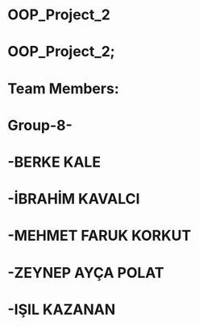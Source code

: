 # OOP_Project_2

# OOP_Project_2;
# Team Members:
# Group-8-
# -BERKE KALE
# -İBRAHİM KAVALCI
# -MEHMET FARUK KORKUT
# -ZEYNEP AYÇA POLAT
# -IŞIL KAZANAN
